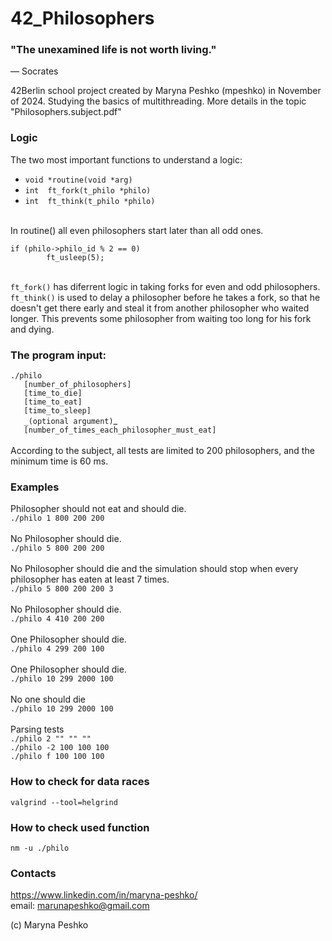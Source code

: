 
# 42_Philosophers

### "The unexamined life is not worth living."
— Socrates

42Berlin school project created by Maryna Peshko (mpeshko) in November of 2024. Studying the basics of multithreading. More details in the topic "Philosophers.subject.pdf"

### Logic

The two most important functions to understand a logic:
* `void	*routine(void *arg)`
* `int	ft_fork(t_philo *philo)`
* `int	ft_think(t_philo *philo)`

<br />In routine() all even philosophers start later than all odd ones.
```
if (philo->philo_id % 2 == 0)
		ft_usleep(5);
```
<br />`ft_fork()` has diferrent logic in taking forks for even and odd philosophers.
<br />`ft_think()`  is used to delay a philosopher before he takes a fork, so that he doesn't get there early and steal it from another philosopher who waited longer. This prevents some philosopher from waiting too long for his fork and dying.

### The program input:
`./philo`
<br />`   [number_of_philosophers]`
<br />`   [time_to_die]`
<br />`   [time_to_eat]`
<br />`   [time_to_sleep]`
<br />`   _(optional argument)`_
<br />`   [number_of_times_each_philosopher_must_eat]`
<br />  <br /> According to the subject, all tests are limited to 200 philosophers, and the minimum time is 60 ms.

### Examples

Philosopher should not eat and should die.
<br />`./philo 1 800 200 200`
<br /><br />
No Philosopher should die.
<br />`./philo 5 800 200 200`
<br /><br />
No Philosopher should die and the simulation should stop when every philosopher has eaten at least 7 times.
<br />`./philo 5 800 200 200 3`
<br /><br />
No Philosopher should die.
<br />`./philo 4 410 200 200`
<br /><br />
One Philosopher should die.
<br />`./philo 4 299 200 100`
<br /><br />
One Philosopher should die.
<br />`./philo 10 299 2000 100`
<br /><br />
No one should die
<br />`./philo 10 299 2000 100`
<br /><br />
Parsing tests
<br />`./philo 2 "" "" ""`
<br />`./philo -2 100 100 100`
<br />`./philo f 100 100 100`

### How to check for data races 
`valgrind --tool=helgrind`

### How to check used function

`nm -u ./philo`

### Contacts
https://www.linkedin.com/in/maryna-peshko/
<br />email: marunapeshko@gmail.com

(c) Maryna Peshko